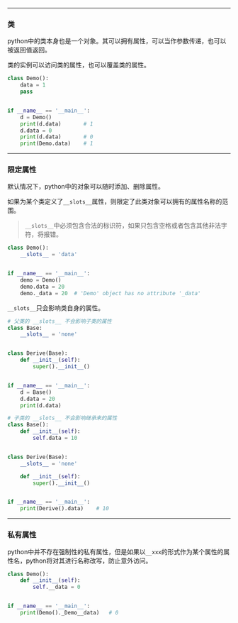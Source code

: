 
---
### 类
python中的类本身也是一个对象。其可以拥有属性，可以当作参数传递，也可以被返回值返回。

类的实例可以访问类的属性，也可以覆盖类的属性。
```python
class Demo():
    data = 1
    pass


if __name__ == '__main__':
    d = Demo()
    print(d.data)       # 1
    d.data = 0
    print(d.data)       # 0
    print(Demo.data)    # 1
```

---
### 限定属性
默认情况下，python中的对象可以随时添加、删除属性。

如果为某个类定义了`__slots__`属性，则限定了此类对象可以拥有的属性名称的范围。

>  `__slots__`中必须包含合法的标识符，如果只包含空格或者包含其他非法字符，将报错。

```python
class Demo():
    __slots__ = 'data'


if __name__ == '__main__':
    demo = Demo()
    demo.data = 20
    demo._data = 20  # 'Demo' object has no attribute '_data'
```

`__slots__`只会影响类自身的属性。

```python
# 父类的 __slots__ 不会影响子类的属性
class Base:
    __slots__ = 'none'


class Derive(Base):
    def __init__(self):
        super().__init__()


if __name__ == '__main__':
    d = Base()
    d.data = 20
    print(d.data)
```
```python
# 子类的 __slots__ 不会影响继承来的属性
class Base():
    def __init__(self):
        self.data = 10


class Derive(Base):
    __slots__ = 'none'

    def __init__(self):
        super().__init__()


if __name__ == '__main__':
    print(Derive().data)    # 10
```

---
### 私有属性
python中并不存在强制性的私有属性，但是如果以`__xxx`的形式作为某个属性的属性名，python将对其进行名称改写，防止意外访问。
```python
class Demo():
    def __init__(self):
        self.__data = 0


if __name__ == '__main__':
    print(Demo()._Demo__data)   # 0
```
